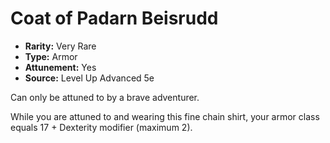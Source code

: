 # Coat of Padarn Beisrudd

- **Rarity:** Very Rare
- **Type:** Armor
- **Attunement:** Yes
- **Source:** Level Up Advanced 5e

Can only be attuned to by a brave adventurer.

While you are attuned to and wearing this fine chain shirt, your armor class equals 17 + Dexterity modifier (maximum 2).
